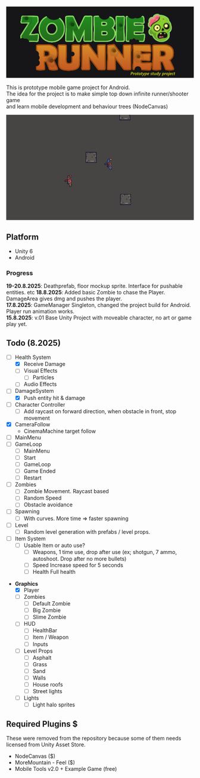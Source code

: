 ![Project Logo](Images/project_logo.png)

This is prototype mobile game project for Android.<br>
The idea for the project is to make simple top down infinite runner/shooter game<br>and learn mobile development and behaviour trees (NodeCanvas)

![Project Logo](Images/Screenshot2025-08-18.png)

## Platform
- Unity 6
- Android

### Progress
**19-20.8.2025**: Deathprefab, floor mockup sprite. Interface for pushable entities. etc
**18.8.2025**: Added basic Zombie to chase the Player. DamageArea gives dmg and pushes the player.<br>
**17.8.2025**: GameManager Singleton, changed the project build for Android. Player run animation works.<br>
**15.8.2025**: v.01 Base Unity Project with moveable character, no art or game play yet.<br>

## Todo (8.2025)
- [ ] Health System
    - [x] Receive Damage
    - [ ] Visual Effects
        - [ ] Particles
    - [ ] Audio Effects
- [ ] DamageSystem
	- [x] Push entity hit & damage
- [ ] Character Controller
    - [ ] Add raycast on forward direction, when obstacle in front, stop movement
- [x] CameraFollow
    - CinemaMachine target follow
- [ ] MainMenu
- [ ] GameLoop
    - [ ] MainMenu
    - [ ] Start
    - [ ] GameLoop
    - [ ] Game Ended
    - [ ] Restart
- [ ] Zombies
    - [ ] Zombie Movement. Raycast based
    - [ ] Random Speed
    - [ ] Obstacle avoidance
- [ ] Spawning
    - [ ] With curves. More time => faster spawning
- [ ] Level
    - [ ] Random level generation with prefabs / level props.
- [ ] Item System
	- [ ] Usable Item or auto use?
	    - [ ] Weapons, 1 time use, drop after use
            (ex; shotgun, 7 ammo, autoshoot. Drop after no more bullets)
	    - [ ] Speed
            Increase speed for 5 seconds
	    - [ ] Health
            Full health
- **Graphics**
	- [x] Player
	- [ ] Zombies
        - [ ] Default Zombie
        - [ ] Big Zombie
        - [ ] Slime Zombie 
	- [ ] HUD
		- [ ] HealthBar
		- [ ] Item / Weapon
		- [ ] Inputs
	- [ ] Level Props
		- [ ] Asphalt
		- [ ] Grass
		- [ ] Sand
		- [ ] Walls
        - [ ] House roofs
        - [ ] Street lights
	- [ ] Lights
        - [ ] Light halo sprites

## Required Plugins $
These were removed from the repository because some of them needs licensed from Unity Asset Store.
- NodeCanvas ($)
- MoreMountain - Feel ($)
- Mobile Tools v2.0 + Example Game (free)